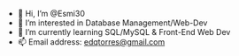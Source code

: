 - 👋 Hi, I’m @Esmi30
- 👀 I’m interested in Database Management/Web-Dev
- 🌱 I’m currently learning SQL/MySQL & Front-End Web Dev
- 📫 Email address: edqtorres@gmail.com
